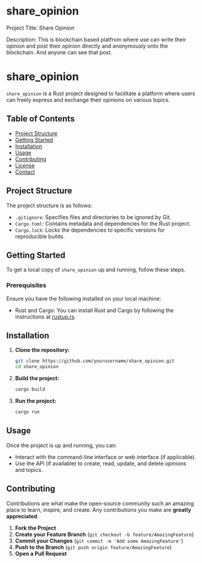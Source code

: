 # share_opinion

Project Title: Share Opinion

Description: 
This is blockchain based platfrom where use can write their opinion and post their opinion directly and anonymously onto the blockchain. And anyone can see that post.

# share_opinion

`share_opinion` is a Rust project designed to facilitate a platform where users can freely express and exchange their opinions on various topics.

## Table of Contents
- [Project Structure](#project-structure)
- [Getting Started](#getting-started)
- [Installation](#installation)
- [Usage](#usage)
- [Contributing](#contributing)
- [License](#license)
- [Contact](#contact)

## Project Structure
The project structure is as follows:

- `.gitignore`: Specifies files and directories to be ignored by Git.
- `Cargo.toml`: Contains metadata and dependencies for the Rust project.
- `Cargo.lock`: Locks the dependencies to specific versions for reproducible builds.

## Getting Started
To get a local copy of `share_opinion` up and running, follow these steps.

### Prerequisites
Ensure you have the following installed on your local machine:
- Rust and Cargo: You can install Rust and Cargo by following the instructions at [rustup.rs](https://rustup.rs/).

## Installation
1. **Clone the repository:**
    ```bash
    git clone https://github.com/yourusername/share_opinion.git
    cd share_opinion
    ```

2. **Build the project:**
    ```bash
    cargo build
    ```

3. **Run the project:**
    ```bash
    cargo run
    ```

## Usage
Once the project is up and running, you can:
- Interact with the command-line interface or web interface (if applicable).
- Use the API (if available) to create, read, update, and delete opinions and topics.

## Contributing
Contributions are what make the open-source community such an amazing place to learn, inspire, and create. Any contributions you make are **greatly appreciated**.

1. **Fork the Project**
2. **Create your Feature Branch** (`git checkout -b feature/AmazingFeature`)
3. **Commit your Changes** (`git commit -m 'Add some AmazingFeature'`)
4. **Push to the Branch** (`git push origin feature/AmazingFeature`)
5. **Open a Pull Request**


